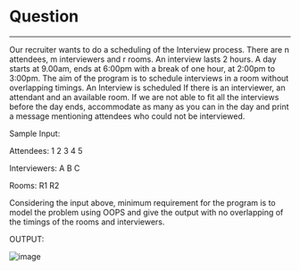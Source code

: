 # Question
<hr>
Our recruiter wants to do a scheduling of the Interview process. There are n attendees, m interviewers and r rooms. An interview lasts 2 hours. A day starts at 9.00am, ends at 6:00pm with a break of one hour, at 2:00pm to 3:00pm. The aim of the program is to schedule interviews in a room without overlapping timings. An Interview is scheduled If there is an interviewer, an attendant and an available room. If we are not able to fit all the interviews before the day ends, accommodate as many as you can in the day and print a message mentioning attendees who could not be interviewed.

Sample Input:

Attendees:
1 2 3 4 5

Interviewers:
A B C

Rooms:
R1 R2

Considering the input above, minimum requirement for the program is to model the problem using OOPS and give the output with no overlapping of the timings of the rooms and interviewers.

OUTPUT:

![image](https://github.com/user-attachments/assets/d09e1bc9-77f1-45c7-a746-5ca95774f397)


